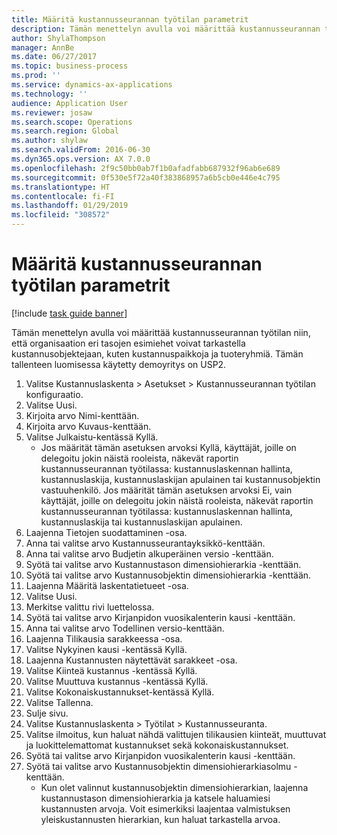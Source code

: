 ```yaml
---
title: Määritä kustannusseurannan työtilan parametrit
description: Tämän menettelyn avulla voi määrittää kustannusseurannan työtilan niin, että organisaation eri tasojen esimiehet voivat tarkastella kustannusobjektejaan, kuten kustannuspaikkoja ja tuoteryhmiä.
author: ShylaThompson
manager: AnnBe
ms.date: 06/27/2017
ms.topic: business-process
ms.prod: ''
ms.service: dynamics-ax-applications
ms.technology: ''
audience: Application User
ms.reviewer: josaw
ms.search.scope: Operations
ms.search.region: Global
ms.author: shylaw
ms.search.validFrom: 2016-06-30
ms.dyn365.ops.version: AX 7.0.0
ms.openlocfilehash: 2f9c50bb0ab7f1b0afadfabb687932f96ab6e689
ms.sourcegitcommit: 0f530e5f72a40f383868957a6b5cb0e446e4c795
ms.translationtype: HT
ms.contentlocale: fi-FI
ms.lasthandoff: 01/29/2019
ms.locfileid: "308572"
---
```

# <a name="configure-cost-control-workspace-parameters"></a>Määritä kustannusseurannan työtilan parametrit

[!include [task guide banner](../../includes/task-guide-banner.md)]

Tämän menettelyn avulla voi määrittää kustannusseurannan työtilan niin, että organisaation eri tasojen esimiehet voivat tarkastella kustannusobjektejaan, kuten kustannuspaikkoja ja tuoteryhmiä. Tämän tallenteen luomisessa käytetty demoyritys on USP2.

1. Valitse Kustannuslaskenta > Asetukset > Kustannusseurannan työtilan konfiguraatio.
2. Valitse Uusi.
3. Kirjoita arvo Nimi-kenttään.
4. Kirjoita arvo Kuvaus-kenttään.
5. Valitse Julkaistu-kentässä Kyllä.
    * Jos määrität tämän asetuksen arvoksi Kyllä, käyttäjät, joille on delegoitu jokin näistä rooleista, näkevät raportin kustannusseurannan työtilassa: kustannuslaskennan hallinta, kustannuslaskija, kustannuslaskijan apulainen tai kustannusobjektin vastuuhenkilö. Jos määrität tämän asetuksen arvoksi Ei, vain käyttäjät, joille on delegoitu jokin näistä rooleista, näkevät raportin kustannusseurannan työtilassa: kustannuslaskennan hallinta, kustannuslaskija tai kustannuslaskijan apulainen.  
6. Laajenna Tietojen suodattaminen -osa.
7. Anna tai valitse arvo Kustannusseurantayksikkö-kenttään.
8. Anna tai valitse arvo Budjetin alkuperäinen versio -kenttään.
9. Syötä tai valitse arvo Kustannustason dimensiohierarkia -kenttään.
10. Syötä tai valitse arvo Kustannusobjektin dimensiohierarkia -kenttään.
11. Laajenna Määritä laskentatietueet -osa.
12. Valitse Uusi.
13. Merkitse valittu rivi luettelossa.
14. Syötä tai valitse arvo Kirjanpidon vuosikalenterin kausi -kenttään.
15. Anna tai valitse arvo Todellinen versio-kenttään.
16. Laajenna Tilikausia sarakkeessa -osa.
17. Valitse Nykyinen kausi -kentässä Kyllä.
18. Laajenna Kustannusten näytettävät sarakkeet -osa.
19. Valitse Kiinteä kustannus -kentässä Kyllä.
20. Valitse Muuttuva kustannus -kentässä Kyllä.
21. Valitse Kokonaiskustannukset-kentässä Kyllä.
22. Valitse Tallenna.
23. Sulje sivu.
24. Valitse Kustannuslaskenta > Työtilat > Kustannusseuranta.
25. Valitse ilmoitus, kun haluat nähdä valittujen tilikausien kiinteät, muuttuvat ja luokittelemattomat kustannukset sekä kokonaiskustannukset.
26. Syötä tai valitse arvo Kirjanpidon vuosikalenterin kausi -kenttään.
27. Syötä tai valitse arvo Kustannusobjektin dimensiohierarkiasolmu -kenttään.
    * Kun olet valinnut kustannusobjektin dimensiohierarkian, laajenna kustannustason dimensiohierarkia ja katsele haluamiesi kustannusten arvoja. Voit esimerkiksi laajentaa valmistuksen yleiskustannusten hierarkian, kun haluat tarkastella arvoa.  

